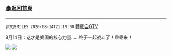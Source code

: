 ﻿###  [:house:返回首頁](https://github.com/ourhimalayas/txt)
---

`郭文贵MILES 2020-08-14T21:19:00` [轉載自GTV](https://gtv.org/web/#/UserInfo/5e596957357cc612d35a8044)

8月14日：这才是美国的核心力量……终于一起战斗了！乖乖来！

![](https://filegroup.gtv.org/cdn-cgi/image/width=600/https://filegroup.gtv.org/group3/default/20200814/21/18/0/f625ddbcdea3c72471792fc786bf29b9.jpeg)
![](https://filegroup.gtv.org/cdn-cgi/image/width=600/https://filegroup.gtv.org/group3/default/20200814/21/19/0/bdd51b31992dcb6d881b07a48c365e7b.jpeg)
